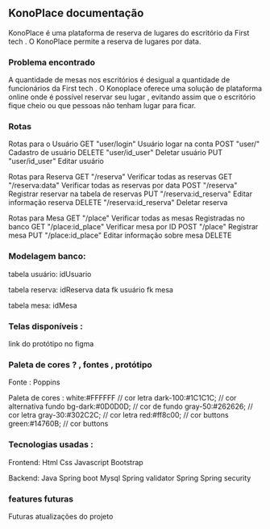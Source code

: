 ## KonoPlace documentação

KonoPlace é uma plataforma de reserva de lugares do escritório da First tech . O KonoPlace permite a reserva de lugares por data.

### Problema encontrado

A quantidade de mesas nos escritórios é desigual a quantidade de funcionários da First tech . O Konoplace oferece uma solução de plataforma online onde é possível reservar seu lugar , evitando assim que o escritório fique cheio ou que pessoas não tenham lugar para ficar.

### Rotas

Rotas para o Usuário
GET "user/login" Usuário logar na conta
POST "user/" Cadastro de usuário
DELETE "user/id_user" Deletar usuário
PUT "user/id_user" Editar usuário

Rotas para Reserva
GET "/reserva" Verificar todas as reservas
GET "/reserva:data" Verificar todas as reservas por data
POST "/reserva" Registrar reservar na tabela de reservas
PUT "/reserva:id_reserva" Editar informação reserva
DELETE "/reserva:id_reserva" Deletar reserva

Rotas para Mesa
GET "/place" Verificar todas as mesas Registradas no banco
GET "/place:id_place" Verificar mesa por ID
POST "/place" Registrar mesa
PUT "/place:id_place" Editar informação sobre mesa
DELETE

### Modelagem banco:

tabela usuário:
idUsuario

tabela reserva:
idReserva
data
fk usuário
fk mesa

tabela mesa:
idMesa

### Telas disponíveis :
link do protótipo no figma


### Paleta de cores ? , fontes , protótipo

Fonte : Poppins

Paleta de cores :
    white:#FFFFFF // cor letra
    dark-100:#1C1C1C; // cor alternativa fundo
    bg-dark:#0D0D0D; // cor de fundo
    gray-50:#262626; // cor letra
    gray-30:#302C2C; // cor letra 
    red:#ff8c00; // cor buttons
    green:#14760B; // cor buttons

### Tecnologias usadas :
Frontend:
Html
Css
Javascript
Bootstrap

Backend:
Java
Spring boot
Mysql
Spring validator
Spring 
Spring security

### features futuras

Futuras atualizações do projeto